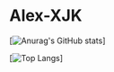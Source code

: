 # Alex-XJK

[![Anurag's GitHub stats](https://github-readme-stats.vercel.app/api?username=Alex-XJK&theme=cobalt)]

[![Top Langs](https://github-readme-stats.vercel.app/api/top-langs/?username=Alex-XJK&theme=cobalt)]


<!--
Here are some ideas to get you started:

- 🔭 I’m currently working on ...
- 🌱 I’m currently learning ...
- 👯 I’m looking to collaborate on ...
- 🤔 I’m looking for help with ...
- 💬 Ask me about ...
- 📫 How to reach me: ...
- 😄 Pronouns: ...
- ⚡ Fun fact: ...
-->
